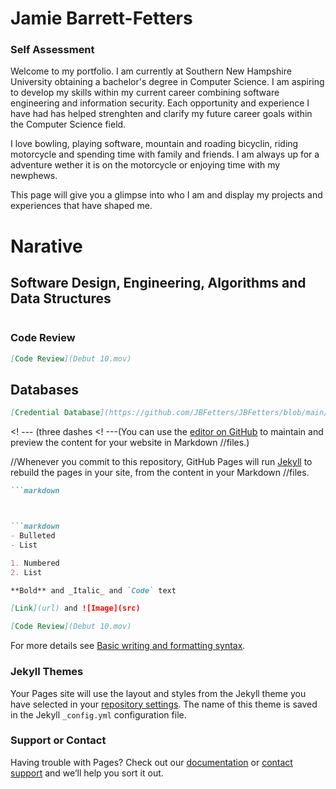 # Jamie Barrett-Fetters



### Self Assessment
Welcome to my portfolio. I am currently at Southern New Hampshire University obtaining a bachelor's degree in Computer Science. I am aspiring to develop my skills within my current career combining software engineering and information security. Each opportunity and experience I have had has helped strenghten and clarify my future career goals within the Computer Science field. 

I love bowling, playing software, mountain and roading bicyclin, riding motorcycle and spending time with family and friends. I am always up for a adventure wether it is on the motorcycle or enjoying time with my newphews. 

This page will give you a glimpse into who I am and display my projects and experiences that have shaped me. 

# Narative

## Software Design, Engineering, Algorithms and Data Structures
```markdown
```
### Code Review
```markdown
[Code Review](Debut 10.mov)
```
## Databases
```markdown
[Credential Database](https://github.com/JBFetters/JBFetters/blob/main/Credentials.cpp)
```
 <! --- (three dashes
<! ---(You can use the [editor on GitHub](https://github.com/JBFetters/JBFetters/edit/gh-pages/index.md) to maintain and preview the content for your website in Markdown //files.)

//Whenever you commit to this repository, GitHub Pages will run [Jekyll](https://jekyllrb.com/) to rebuild the pages in your site, from the content in your Markdown //files.
```markdown
```markdown



```markdown
- Bulleted
- List

1. Numbered
2. List

**Bold** and _Italic_ and `Code` text

[Link](url) and ![Image](src)

[Code Review](Debut 10.mov)
```

For more details see [Basic writing and formatting syntax](https://docs.github.com/en/github/writing-on-github/getting-started-with-writing-and-formatting-on-github/basic-writing-and-formatting-syntax).

### Jekyll Themes

Your Pages site will use the layout and styles from the Jekyll theme you have selected in your [repository settings](https://github.com/JBFetters/JBFetters/settings/pages). The name of this theme is saved in the Jekyll `_config.yml` configuration file.

### Support or Contact

Having trouble with Pages? Check out our [documentation](https://docs.github.com/categories/github-pages-basics/) or [contact support](https://support.github.com/contact) and we’ll help you sort it out.
